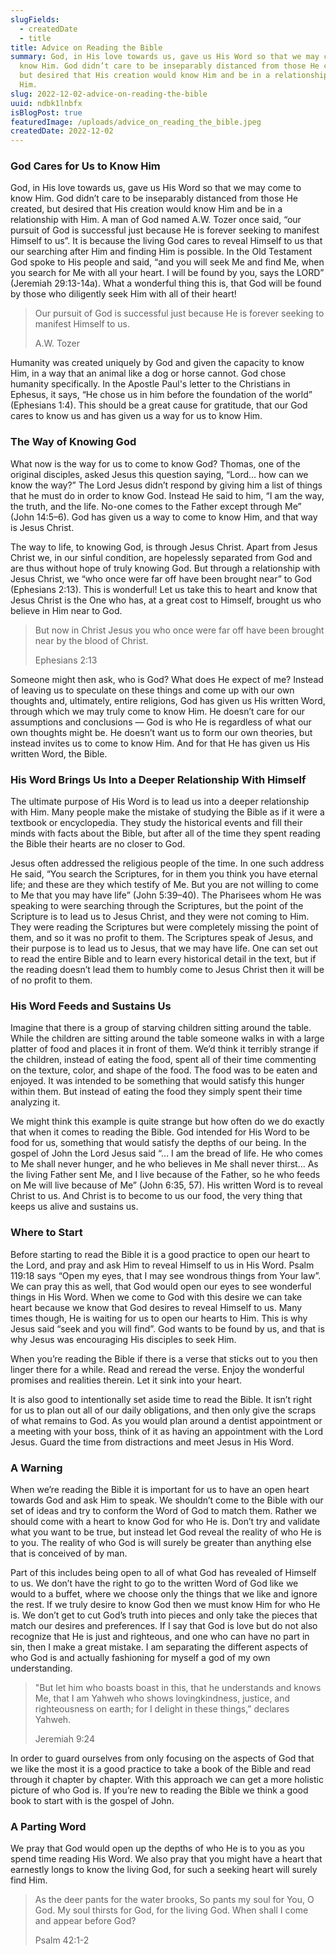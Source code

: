 ```yaml
---
slugFields:
  - createdDate
  - title
title: Advice on Reading the Bible
summary: God, in His love towards us, gave us His Word so that we may come to
  know Him. God didn’t care to be inseparably distanced from those He created,
  but desired that His creation would know Him and be in a relationship with
  Him.
slug: 2022-12-02-advice-on-reading-the-bible
uuid: ndbk1lnbfx
isBlogPost: true
featuredImage: /uploads/advice_on_reading_the_bible.jpeg
createdDate: 2022-12-02
---
```

### God Cares for Us to Know Him

God, in His love towards us, gave us His Word so that we may come to know Him. God didn’t care to be inseparably distanced from those He created, but desired that His creation would know Him and be in a relationship with Him. A man of God named A.W. Tozer once said, “our pursuit of God is successful just because He is forever seeking to manifest Himself to us”. It is because the living God cares to reveal Himself to us that our searching after Him and finding Him is possible. In the Old Testament God spoke to His people and said, “and you will seek Me and find Me, when you search for Me with all your heart. I will be found by you, says the LORD” (Jeremiah 29:13-14a). What a wonderful thing this is, that God will be found by those who diligently seek Him with all of their heart!

> Our pursuit of God is successful just because He is forever seeking to manifest Himself to us.
>
> A.W. Tozer

Humanity was created uniquely by God and given the capacity to know Him, in a way that an animal like a dog or horse cannot. God chose humanity specifically. In the Apostle Paul's letter to the Christians in Ephesus, it says, “He chose us in him before the foundation of the world” (Ephesians 1:4). This should be a great cause for gratitude, that our God cares to know us and has given us a way for us to know Him.

### The Way of Knowing God

What now is the way for us to come to know God? Thomas, one of the original disciples, asked Jesus this question saying, “Lord… how can we know the way?” The Lord Jesus didn’t respond by giving him a list of things that he must do in order to know God. Instead He said to him, “I am the way, the truth, and the life. No-one comes to the Father except through Me” (John 14:5–6). God has given us a way to come to know Him, and that way is Jesus Christ.

The way to life, to knowing God, is through Jesus Christ. Apart from Jesus Christ we, in our sinful condition, are hopelessly separated from God and are thus without hope of truly knowing God. But through a relationship with Jesus Christ, we “who once were far off have been brought near” to God (Ephesians 2:13). This is wonderful! Let us take this to heart and know that Jesus Christ is the One who has, at a great cost to Himself, brought us who believe in Him near to God.

> But now in Christ Jesus you who once were far off have been brought near by the blood of Christ.
>
> Ephesians 2:13

Someone might then ask, who is God? What does He expect of me? Instead of leaving us to speculate on these things and come up with our own thoughts and, ultimately, entire religions, God has given us His written Word, through which we may truly come to know Him. He doesn’t care for our assumptions and conclusions — God is who He is regardless of what our own thoughts might be. He doesn’t want us to form our own theories, but instead invites us to come to know Him. And for that He has given us His written Word, the Bible.

### His Word Brings Us Into a Deeper Relationship With Himself

The ultimate purpose of His Word is to lead us into a deeper relationship with Him. Many people make the mistake of studying the Bible as if it were a textbook or encyclopedia. They study the historical events and fill their minds with facts about the Bible, but after all of the time they spent reading the Bible their hearts are no closer to God. 

Jesus often addressed the religious people of the time. In one such address He said, “You search the Scriptures, for in them you think you have eternal life; and these are they which testify of Me. But you are not willing to come to Me that you may have life” (John 5:39–40). The Pharisees whom He was speaking to were searching through the Scriptures, but the point of the Scripture is to lead us to Jesus Christ, and they were not coming to Him. They were reading the Scriptures but were completely missing the point of them, and so it was no profit to them. The Scriptures speak of Jesus, and their purpose is to lead us to Jesus, that we may have life. One can set out to read the entire Bible and to learn every historical detail in the text, but if the reading doesn’t lead them to humbly come to Jesus Christ then it will be of no profit to them. 

### His Word Feeds and Sustains Us

Imagine that there is a group of starving children sitting around the table. While the children are sitting around the table someone walks in with a large platter of food and places it in front of them. We’d think it terribly strange if the children, instead of eating the food, spent all of their time commenting on the texture, color, and shape of the food. The food was to be eaten and enjoyed. It was intended to be something that would satisfy this hunger within them. But instead of eating the food they simply spent their time analyzing it.

We might think this example is quite strange but how often do we do exactly that when it comes to reading the Bible. God intended for His Word to be food for us, something that would satisfy the depths of our being. In the gospel of John the Lord Jesus said “… I am the bread of life. He who comes to Me shall never hunger, and he who believes in Me shall never thirst... As the living Father sent Me, and I live because of the Father, so he who feeds on Me will live because of Me” (John 6:35, 57). His written Word is to reveal Christ to us. And Christ is to become to us our food, the very thing that keeps us alive and sustains us.

### Where to Start

Before starting to read the Bible it is a good practice to open our heart to the Lord, and pray and ask Him to reveal Himself to us in His Word. Psalm 119:18 says “Open my eyes, that I may see wondrous things from Your law”. We can pray this as well, that God would open our eyes to see wonderful things in His Word. When we come to God with this desire we can take heart because we know that God desires to reveal Himself to us. Many times though, He is waiting for us to open our hearts to Him. This is why Jesus said “seek and you will find”. God wants to be found by us, and that is why Jesus was encouraging His disciples to seek Him.

When you’re reading the Bible if there is a verse that sticks out to you then linger there for a while. Read and reread the verse. Enjoy the wonderful promises and realities therein. Let it sink into your heart. 

It is also good to intentionally set aside time to read the Bible. It isn’t right for us to plan out all of our daily obligations, and then only give the scraps of what remains to God. As you would plan around a dentist appointment or a meeting with your boss, think of it as having an appointment with the Lord Jesus. Guard the time from distractions and meet Jesus in His Word.

### A Warning

When we’re reading the Bible it is important for us to have an open heart towards God and ask Him to speak. We shouldn’t come to the Bible with our set of ideas and try to conform the Word of God to match them. Rather we should come with a heart to know God for who He is. Don’t try and validate what you want to be true, but instead let God reveal the reality of who He is to you. The reality of who God is will surely be greater than anything else that is conceived of by man.

Part of this includes being open to all of what God has revealed of Himself to us. We don’t have the right to go to the written Word of God like we would to a buffet, where we choose only the things that we like and ignore the rest. If we truly desire to know God then we must know Him for who He is. We don’t get to cut God’s truth into pieces and only take the pieces that match our desires and preferences. If I say that God is love but do not also recognize that He is just and righteous, and one who can have no part in sin, then I make a great mistake. I am separating the different aspects of who God is and actually fashioning for myself a god of my own understanding.

> "But let him who boasts boast in this, that he understands and knows Me, that I am Yahweh who shows lovingkindness, justice, and righteousness on earth; for I delight in these things,” declares Yahweh.
>
> Jeremiah 9:24

In order to guard ourselves from only focusing on the aspects of God that we like the most it is a good practice to take a book of the Bible and read through it chapter by chapter. With this approach we can get a more holistic picture of who God is. If you’re new to reading the Bible we think a good book to start with is the gospel of John.

### A Parting Word

We pray that God would open up the depths of who He is to you as you spend time reading His Word. We also pray that you might have a heart that earnestly longs to know the living God, for such a seeking heart will surely find Him. 

> As the deer pants for the water brooks, So pants my soul for You, O God. My soul thirsts for God, for the living God. When shall I come and appear before God?
>
> Psalm 42:1-2
